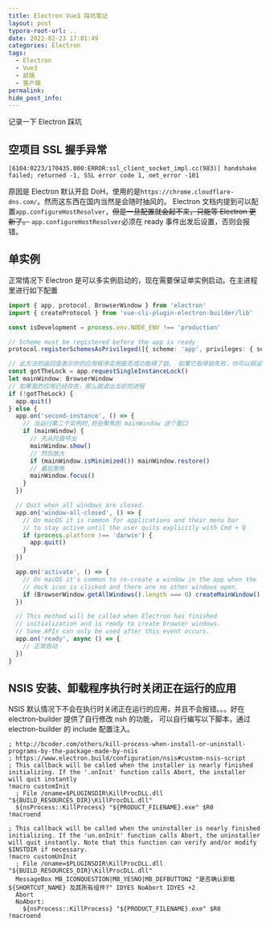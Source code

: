 ```yaml
---
title: Electron Vue3 踩坑笔记
layout: post
typora-root-url: ..
date: 2022-02-23 17:01:49
categories: Electron
tags:
  - Electron
  - Vue3
  - 前端
  - 客户端
permalink:
hide_post_info:
---
```

记录一下 Electron 踩坑
<!-- More -->
## 空项目 SSL 握手异常

```log
[6104:0223/170435.000:ERROR:ssl_client_socket_impl.cc(983)] handshake failed; returned -1, SSL error code 1, net_error -101
```

原因是 Electron 默认开启 DoH，使用的是`https://chrome.cloudflare-dns.com/`。然而这东西在国内当然是会随时抽风的。
Electron 文档内提到可以配置`app.configureHostResolver`，~~但是一旦配置就会起不来，只能等 Electron 更新了。~~
`app.configureHostResolver`必须在 ready 事件出发后设置，否则会报错。

## 单实例

正常情况下 Electron 是可以多实例启动的，现在需要保证单实例启动。在主进程里进行如下配置

```typescript
import { app, protocol, BrowserWindow } from 'electron'
import { createProtocol } from 'vue-cli-plugin-electron-builder/lib'

const isDevelopment = process.env.NODE_ENV !== 'production'

// Scheme must be registered before the app is ready
protocol.registerSchemesAsPrivileged([{ scheme: 'app', privileges: { secure: true, standard: true } }])

// 此方法的返回值表示你的应用程序实例是否成功取得了锁。 如果它取得锁失败，你可以假设另一个应用实例已经取得了锁并且仍旧在运行，并立即退出。
const gotTheLock = app.requestSingleInstanceLock()
let mainWindow: BrowserWindow
// 如果我的应用已经存在，那么就退出当前的进程
if (!gotTheLock) {
  app.quit()
} else {
  app.on('second-instance', () => {
    // 当运行第二个实例时,将会聚焦到 mainWindow 这个窗口
    if (mainWindow) {
      // 先从托盘呼出
      mainWindow.show()
      // 然后放大
      if (mainWindow.isMinimized()) mainWindow.restore()
      // 最后聚焦
      mainWindow.focus()
    }
  })

  // Quit when all windows are closed.
  app.on('window-all-closed', () => {
    // On macOS it is common for applications and their menu bar
    // to stay active until the user quits explicitly with Cmd + Q
    if (process.platform !== 'darwin') {
      app.quit()
    }
  })

  app.on('activate', () => {
    // On macOS it's common to re-create a window in the app when the
    // dock icon is clicked and there are no other windows open.
    if (BrowserWindow.getAllWindows().length === 0) createMainWindow()
  })

  // This method will be called when Electron has finished
  // initialization and is ready to create browser windows.
  // Some APIs can only be used after this event occurs.
  app.on('ready', async () => {
    // 正常启动
  })
}
```

## NSIS 安装、卸载程序执行时关闭正在运行的应用

NSIS 默认情况下不会在执行时关闭正在运行的应用，并且不会报错。。。好在 electron-builder 提供了自行修改 nsh 的功能，
可以自行编写以下脚本，通过 electron-builder 的 include 配置注入。

```nsh
; http://bcoder.com/others/kill-process-when-install-or-uninstall-programs-by-the-package-made-by-nsis
; https://www.electron.build/configuration/nsis#custom-nsis-script
; This callback will be called when the installer is nearly finished initializing. If the '.onInit' function calls Abort, the installer will quit instantly
!macro customInit
  ; File /oname=$PLUGINSDIR\KillProcDLL.dll "${BUILD_RESOURCES_DIR}\KillProcDLL.dll"
  ${nsProcess::KillProcess} "${PRODUCT_FILENAME}.exe" $R0
!macroend

; This callback will be called when the uninstaller is nearly finished initializing. If the 'un.onInit' function calls Abort, the uninstaller will quit instantly. Note that this function can verify and/or modify $INSTDIR if necessary.
!macro customUnInit
  ; File /oname=$PLUGINSDIR\KillProcDLL.dll "${BUILD_RESOURCES_DIR}\KillProcDLL.dll"
  MessageBox MB_ICONQUESTION|MB_YESNO|MB_DEFBUTTON2 "是否确认卸载 ${SHORTCUT_NAME} 及其所有组件?" IDYES NoAbort IDYES +2
  Abort
  NoAbort:
    ${nsProcess::KillProcess} "${PRODUCT_FILENAME}.exe" $R0
!macroend
```

